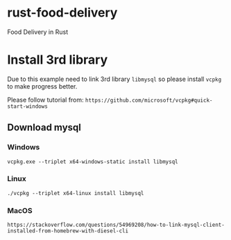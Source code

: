 # rust-food-delivery
Food Delivery in Rust

# Install 3rd library
Due to this example need to link 3rd library `libmysql` so please install `vcpkg`
to make progress better.

Please follow tutorial from: `https://github.com/microsoft/vcpkg#quick-start-windows`

## Download mysql

### Windows
```
vcpkg.exe --triplet x64-windows-static install libmysql 
```

### Linux
```
./vcpkg --triplet x64-linux install libmysql
```

### MacOS
```
https://stackoverflow.com/questions/54969208/how-to-link-mysql-client-installed-from-homebrew-with-diesel-cli

```
